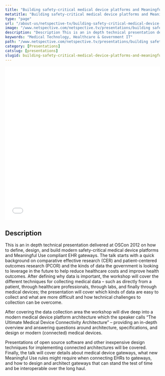```yaml
---
title: "Building safety-critical medical device platforms and Meaningful Use EHR gateways"
metatitle: "Building safety-critical medical device platforms and Meaningful Use EHR gateways - Netspective"
type: "page"
url: "/about-us/netspective-tv/building-safety-critical-medical-device-platforms-and-meaningful-use-ehr-gateways/"
image: "/www.netspective.com/netspective.tv/presentations/building safety-critical medical device platforms.jpg"
description: "Description This is an in depth technical presentation delivered at OSCon 2012 on how to define, design, and build modern safety-critical medical device platforms and Meaningful Use compliant EHR gateways. The talk starts with a quick background on comparative effective research (CER) and patient-centered outcomes research (PCOR) and the kinds of data the government is"
keywords: "Medical Technology, Healthcare & Government IT"
path: "/www.netspective.com/netspective.tv/presentations/building safety-critical medical device platforms.jpg"
category: [Presentations]
catslug: [presentations]
slugid: building-safety-critical-medical-device-platforms-and-meaningful-use-ehr-gateways
---
```

<iframe src="//speakerdeck.com/player/500b3704a2e73d00020537f1" width="100%" height="500" frameborder="0" allowfullscreen="allowfullscreen"></iframe>

## Description
This is an in depth technical presentation delivered at OSCon 2012 on how to define, design, and build modern safety-critical medical device platforms and Meaningful Use compliant EHR gateways. The talk starts with a quick background on comparative effective research (CER) and patient-centered outcomes research (PCOR) and the kinds of data the government is looking to leverage in the future to help reduce healthcare costs and improve health outcomes. After defining why data is important, the workshop will cover the different techniques for collecting medical data – such as directly from a patient, through healthcare professionals, through labs, and finally through medical devices; the presentation will cover which kinds of data are easy to collect and what are more difficult and how technical challenges to collection can be overcome.

After covering the data collection area the workshop will dive deep into a modern medical device platform architecture which the speaker calls “The Ultimate Medical Device Connectivity Architecture” – providing an in-depth overview and answering questions around architecture, specifications, and design or modern (connected) medical devices.

Presentations of open source software and other inexpensive design techniques for implementing connected architectures will be covered. Finally, the talk will cover details about medical device gateways, what new Meaningful Use rules might require when connecting EHRs to gateways, and how to design and architect gateways that can stand the test of time and be interoperable over the long haul.
